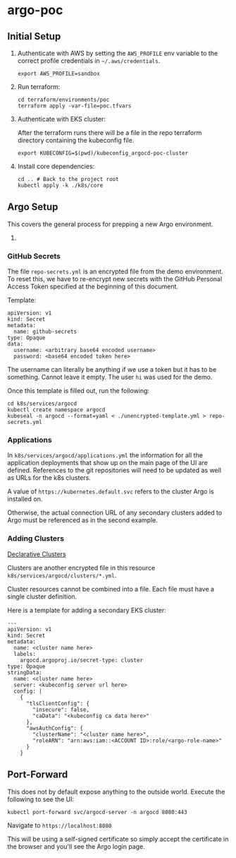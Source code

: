 # argo-poc


## Initial Setup

1. Authenticate with AWS by setting the `AWS_PROFILE` env variable to the correct profile credentials in `~/.aws/credentials`.

    ```
    export AWS_PROFILE=sandbox
    ```

1. Run terraform:

    ```
    cd terraform/environments/poc
    terraform apply -var-file=poc.tfvars
    ```

1. Authenticate with EKS cluster:

    After the terraform runs there will be a file in the repo terraform directory containing the kubeconfig file.

    ```
    export KUBECONFIG=$(pwd)/kubeconfig_argocd-poc-cluster
    ```

1. Install core dependencies:

    ```
    cd .. # Back to the project root
    kubectl apply -k ./k8s/core
    ```

## Argo Setup

This covers the general process for prepping a new Argo environment.

1. 

### GitHub Secrets

The file `repo-secrets.yml` is an encrypted file from the demo environment. To reset this, we have to re-encrypt new secrets with the GitHub Personal Access Token specified at the beginning of this document.

Template:

```
apiVersion: v1
kind: Secret
metadata:
  name: github-secrets
type: Opaque
data:
  username: <arbitrary base64 encoded username>
  password: <base64 encoded token here>

```

The username can literally be anything if we use a token but it has to be something. Cannot leave it empty. The user `hi` was used for the demo.

Once this template is filled out, run the following:

```
cd k8s/services/argocd
kubectl create namespace argocd
kubeseal -n argocd --format=yaml < ./unencrypted-template.yml > repo-secrets.yml
```

### Applications

In `k8s/services/argocd/applications.yml` the information for all the application deployments that show up on the main page of the UI are defined. References to the git repositories will need to be updated as well as URLs for the k8s clusters.

A value of `https://kubernetes.default.svc` refers to the cluster Argo is installed on.

Otherwise, the actual connection URL of any secondary clusters added to Argo must be referenced as in the second example.

### Adding Clusters

[Declarative Clusters](https://argoproj.github.io/argo-cd/operator-manual/declarative-setup/#clusters)

Clusters are another encrypted file in this resource `k8s/services/argocd/clusters/*.yml`.

Cluster resources cannot be combined into a file. Each file must have a single cluster definition.

Here is a template for adding a secondary EKS cluster:

```
---
apiVersion: v1
kind: Secret
metadata:
  name: <cluster name here>
  labels:
    argocd.argoproj.io/secret-type: cluster
type: Opaque
stringData:
  name: <cluster name here>
  server: <kubeconfig server url here>
  config: |
    {
      "tlsClientConfig": {
        "insecure": false,
        "caData": "<kubeconfig ca data here>"
      },
      "awsAuthConfig": {
        "clusterName": "<cluster name here>",
        "roleARN": "arn:aws:iam::<ACCOUNT ID>:role/<argo-role-name>"
      }
    }
```


## Port-Forward

This does not by default expose anything to the outside world. Execute the following to see the UI:

```
kubectl port-forward svc/argocd-server -n argocd 8080:443
```

Navigate to `https://localhost:8080`

This will be using a self-signed certificate so simply accept the certificate in the browser and you'll see the Argo login page.
